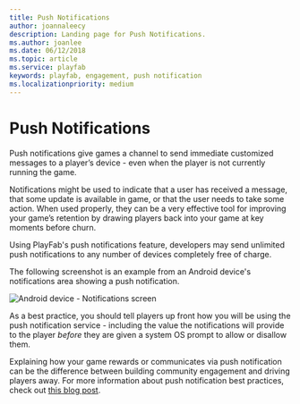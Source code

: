 ```yaml
---
title: Push Notifications
author: joannaleecy
description: Landing page for Push Notifications.
ms.author: joanlee
ms.date: 06/12/2018
ms.topic: article
ms.service: playfab
keywords: playfab, engagement, push notification
ms.localizationpriority: medium
---
```


# Push Notifications

Push notifications give games a channel to send immediate customized messages to a player’s device - even when the player is not currently running the game.

Notifications might be used to indicate that a user has received a message, that some update is available in game, or that the user needs to take some action. When used properly, they can be a very effective tool for improving your game’s retention by drawing players back into your game at key moments before churn.

Using PlayFab's push notifications feature, developers may send unlimited push notifications to any number of devices completely free of charge.

The following screenshot is an example from an Android device's notifications area showing a push notification.

![Android device - Notifications screen](../media/tutorials/android-notifications-screen.png)  

As a best practice, you should tell players up front how you will be using the push notification service - including the value the notifications will provide to the player *before* they are given a system OS prompt to allow or disallow them.

Explaining how your game rewards or communicates via push notification can be the difference between building community engagement and driving players away. For more information about push notification best practices, check out [this blog post](https://blog.playfab.com/blog/push-it-real-good-how-get-players-say-yes-push-notifications/).
